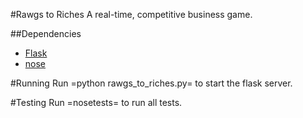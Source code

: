 #Rawgs to Riches
A real-time, competitive business game.

##Dependencies
- [Flask](http://flask.pocoo.org/)
- [nose](https://nose.readthedocs.org)

#Running
Run =python rawgs_to_riches.py= to start the flask server.

#Testing
Run =nosetests= to run all tests.